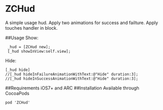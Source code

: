 # ZCHud

A simple usage hud.
Apply two animations for success and failture.
Apply touches handler in block.

##Usage
Show:

```
 _hud = [ZCHud new];
 [_hud showInView:self.view];
```
Hide:

```
[_hud hide]
//[_hud hideInFailureAnimationWithText:@"Hide" duration:3];
//[_hud hideInSuccessAnimationWithText:@"Hide" duration:3];
```

##Requirements
iOS7+ and ARC
##Installation
Available through CocoaPods

```
pod 'ZCHud'
```






